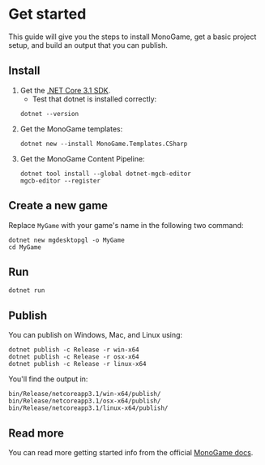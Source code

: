 # Get started

This guide will give you the steps to install MonoGame, get a basic project setup, and build an output that you can publish.

## Install

1. Get the [.NET Core 3.1 SDK](https://dotnet.microsoft.com/download).
   * Test that dotnet is installed correctly:
    ```
    dotnet --version
    ```
2. Get the MonoGame templates:
    ```
    dotnet new --install MonoGame.Templates.CSharp
    ```
3. Get the MonoGame Content Pipeline:
    ```
    dotnet tool install --global dotnet-mgcb-editor
    mgcb-editor --register
    ```

## Create a new game

Replace `MyGame` with your game's name in the following two command:

```
dotnet new mgdesktopgl -o MyGame
cd MyGame
```

## Run

```
dotnet run
```

## Publish

You can publish on Windows, Mac, and Linux using:

```
dotnet publish -c Release -r win-x64
dotnet publish -c Release -r osx-x64
dotnet publish -c Release -r linux-x64
```

You'll find the output in:

```
bin/Release/netcoreapp3.1/win-x64/publish/
bin/Release/netcoreapp3.1/osx-x64/publish/
bin/Release/netcoreapp3.1/linux-x64/publish/
```

## Read more

You can read more getting started info from the official [MonoGame docs](https://docs.monogame.net/articles/getting_started/0_getting_started.html).
